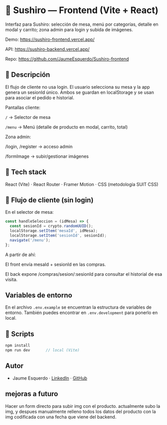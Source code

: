 # 🥢 Sushiro — Frontend (Vite + React)
Interfaz para Sushiro: selección de mesa, menú por categorías, detalle en modal y carrito; zona admin para login y subida de imágenes.

Demo: https://sushiro-frontend.vercel.app/

API: https://sushiro-backend.vercel.app/

Repo: https://github.com/JaumeEsquerdo/Sushiro-frontend

## 📖 Descripción
El flujo de cliente no usa login. El usuario selecciona su mesa y la app genera un sesionId único. Ambos se guardan en localStorage y se usan para asociar el pedido e historial.

Pantallas cliente:

`/` → Selector de mesa

`/menu` → Menú (detalle de producto en modal, carrito, total)

Zona admin:

/login, /register → acceso admin

/formImage → subir/gestionar imágenes

## 🧱 Tech stack
React (Vite) · React Router · Framer Motion · CSS (metodología SUIT CSS)

## 🔄 Flujo de cliente (sin login)
En el selector de mesa:

```js
const handleSeleccion = (idMesa) => {
  const sesionId = crypto.randomUUID();
  localStorage.setItem('mesaId', idMesa);
  localStorage.setItem('sesionId', sesionId);
  navigate('/menu');
};

```
A partir de ahí:

El front envía mesaId + sesionId en las compras.

El back expone /compras/sesion/:sesionId para consultar el historial de esa visita.

## Variables de entorno

En el archivo `.env.example` se encuentran la estructura de variables de entorno. También puedes encontrar en `.env.development` para ponerlo en local.

## 🧰 Scripts

```js
npm install
npm run dev       // local (Vite)
```

## Autor

- Jaume Esquerdo · [LinkedIn](https://www.linkedin.com/in/jaume-esquerdo/) · [GitHub](https://github.com/JaumeEsquerdo)

## mejoras a futuro
Hacer un form directo para subir img con el producto. actualmente subo la img, y despues manualmente relleno todos los datos del producto con la img codificada con una fecha que viene del backend.

